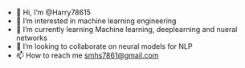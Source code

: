 - 👋 Hi, I’m @Harry78615
- 👀 I’m interested in machine learning engineering
- 🌱 I’m currently learning Machine learning, deeplearning and nueral networks
- 💞️ I’m looking to collaborate on neural models for NLP
- 📫 How to reach me smhs7861@gmail.com

<!---
Harry78615/Harry78615 is a ✨ special ✨ repository because its `README.md` (this file) appears on your GitHub profile.
You can click the Preview link to take a look at your changes.
--->
